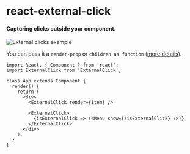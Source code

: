 # react-external-click

#### Capturing clicks outside your component.
![External clicks example](https://imageshack.com/a/img923/2173/28LySr.gif)

You can pass it a `render-prop` or `children as function` ([more details](https://reactjs.org/docs/render-props.html)).
```
import React, { Component } from 'react';
import ExternalClick from 'ExternalClick';

class App extends Component {
  render() {
    return (
      <div>
        <ExternalClick render={Item} />
        
        <ExternalClick>
          {isExternalClick => (<Menu show={!isExternalClick} />)}
        </ExternalClick>
      </div>
    );
  }
}
```